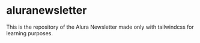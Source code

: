 # aluranewsletter

This is the repository of the Alura Newsletter made only with tailwindcss for learning purposes.
